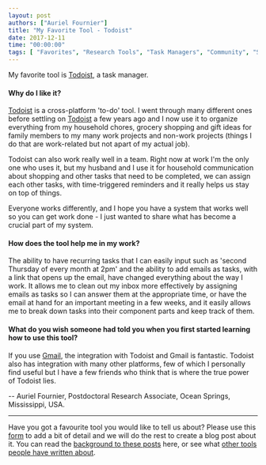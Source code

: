 ```yaml
---
layout: post
authors: ["Auriel Fournier"]
title: "My Favorite Tool - Todoist"
date: 2017-12-11
time: "00:00:00"
tags: [ "Favorites", "Research Tools", "Task Managers", "Community", "Software Carpentry"]
---
```


My favorite tool is [Todoist](https://en.todoist.com/), a task manager.

#### Why do I like it?

[Todoist](https://en.todoist.com/) is a cross-platform 'to-do' tool. I went through many different ones before settling on [Todoist](https://en.todoist.com/) a few years ago
and I now use it to organize everything from my household chores, grocery shopping and gift ideas for family members to my
 many work projects and non-work projects (things I do that are work-related but not apart of my actual job).

Todoist can also work really well in a team. Right now at work I'm the only one who uses it, but my husband and I use it for
household communication about shopping and other tasks that need to be completed, we can assign each other tasks,
with time-triggered reminders and it really helps us stay on top of things.

Everyone works differently, and I hope you have a system that works well so you can get work done - I 
just wanted to share what has become a crucial part of my system.

#### How does the tool help me in my work?

The ability to have recurring tasks that I can easily input such as 'second Thursday of every month at 2pm' and the ability to add emails as tasks, with a link that opens up the email, have changed everything about the way I work. It allows me to clean out my inbox more effectively by assigning emails as tasks so I can answer them at the appropriate time, or have the email at hand for an important meeting in a few weeks, and it easily allows me to break down tasks into their component parts and keep track of them.

#### What do you wish someone had told you when you first started learning how to use this tool?

If you use [Gmail](https://gmail.com/), the integration with Todoist and Gmail is fantastic. Todoist also has integration with many other platforms, few of which I personally find useful but I have a few friends who think that is where the true power of Todoist lies.

-- Auriel Fournier, Postdoctoral Research Associate, Ocean Springs, Mississippi, USA.

---

Have you got a favourite tool you would like to tell us about?
Please use this [form](https://docs.google.com/forms/d/e/1FAIpQLSeiu5NzJsLxYueaQrNn_qKbaa5JR2Sz12CeCRyedKQxwb54Dw/viewform)
to add a bit of detail and we will do the rest to create a blog post about it. You can read
the [background to these posts](https://software-carpentry.org/blog/2017/10/fave-tools.html) here,
or see what [other tools people have written about](https://software-carpentry.org/blog/2017/11/favorites.html).
